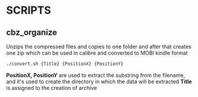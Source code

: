SCRIPTS
=======

cbz_organize
------------

Unzips the compressed files and copies to one folder and after that creates one zip which can be used in calibre and converted to MOBI kindle format

```bash
./convert.sh {Title} {PositionX} {PositionY}
```

__PositionX, PositionY__ are used to extract the substring from the filename, and it's used to create the directory in which the data will be extracted
__Title__ is assigned to the creation of archive
